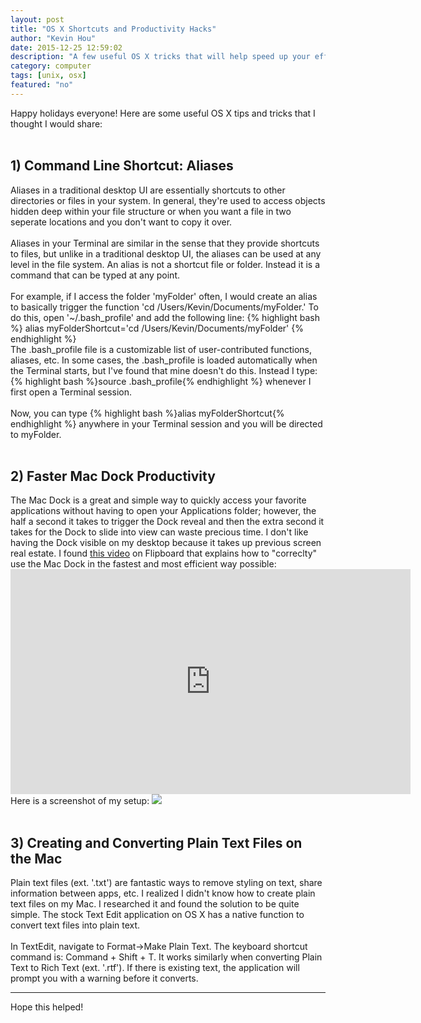 ```yaml
---
layout: post
title: "OS X Shortcuts and Productivity Hacks"
author: "Kevin Hou"
date: 2015-12-25 12:59:02
description: "A few useful OS X tricks that will help speed up your efficiency."
category: computer
tags: [unix, osx]
featured: "no"
---
```

Happy holidays everyone! Here are some useful OS X tips and tricks that I thought I would share:
<br><br>
<h2>1) Command Line Shortcut: Aliases</h2>
Aliases in a traditional desktop UI are essentially shortcuts to other directories or files in your system. In general, they're used to access objects hidden deep within your file structure or when you want a file in two seperate locations and you don't want to copy it over.
<br><br>
Aliases in your Terminal are similar in the sense that they provide shortcuts to files, but unlike in a traditional desktop UI, the aliases can be used at any level in the file system. An alias is not a shortcut file or folder. Instead it is a command that can be typed at any point.
<br><br>
For example, if I access the folder 'myFolder' often, I would create an alias to basically trigger the function 'cd /Users/Kevin/Documents/myFolder.' To do this, open '~/.bash_profile' and add the following line:
{% highlight bash %}
alias myFolderShortcut='cd /Users/Kevin/Documents/myFolder'
{% endhighlight %}
<br>
The .bash_profile file is a customizable list of user-contributed functions, aliases, etc. In some cases, the .bash_profile is loaded automatically when the Terminal starts, but I've found that mine doesn't do this. Instead I type: {% highlight bash %}source .bash_profile{% endhighlight %} whenever I first open a Terminal session.
<br><br>
Now, you can type {% highlight bash %}alias myFolderShortcut{% endhighlight %} anywhere in your Terminal session and you will be directed to myFolder.
<br><br>
<h2>2) Faster Mac Dock Productivity</h2>
The Mac Dock is a great and simple way to quickly access your favorite applications without having to open your Applications folder; however, the half a second it takes to trigger the Dock reveal and then the extra second it takes for the Dock to slide into view can waste precious time. I don't like having the Dock visible on my desktop because it takes up previous screen real estate. I found <a href="https://www.youtube.com/watch?v=ZaxkqlRE-NI">this video</a> on Flipboard that explains how to "correclty" use the Mac Dock in the fastest and most efficient way possible:
<iframe width="640" height="360" src="https://www.youtube.com/embed/ZaxkqlRE-NI" frameborder="0" allowfullscreen></iframe>
<br>
Here is a screenshot of my setup:
<img src="./../../../../media/blog/images/Faster Mac Dock Reveal.png" />
<br><br>

<h2>3) Creating and Converting Plain Text Files on the Mac</h2>
Plain text files (ext. '.txt') are fantastic ways to remove styling on text, share information between apps, etc. I realized I didn't know how to create plain text files on my Mac. I researched it and found the solution to be quite simple. The stock Text Edit application on OS X has a native function to convert text files into plain text.
<br><br>
In TextEdit, navigate to Format->Make Plain Text. The keyboard shortcut command is: Command + Shift + T. It works similarly when converting Plain Text to Rich Text (ext. '.rtf'). If there is existing text, the application will prompt you with a warning before it converts.
<hr>
Hope this helped!